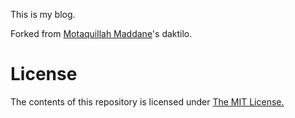 This is my blog.

Forked from [Motaquillah Maddane](https://github.com/kronik3r)'s daktilo.

# License

The contents of this repository is licensed under [The MIT License.](https://opensource.org/licenses/MIT)
